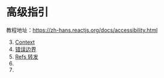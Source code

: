 # 高级指引

教程地址：https://zh-hans.reactjs.org/docs/accessibility.html

3. [Context](https://zh-hans.reactjs.org/docs/context.html)
4. [错误边界](https://zh-hans.reactjs.org/docs/error-boundaries.html)
5. [Refs 转发](https://zh-hans.reactjs.org/docs/forwarding-refs.html)
6. []()
7. []()

